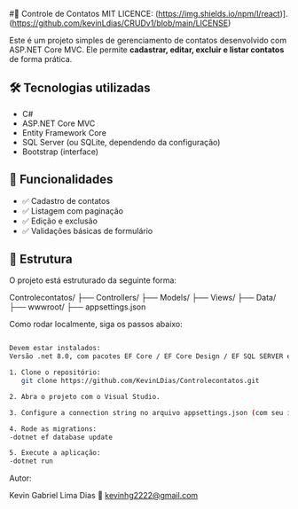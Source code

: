 #📇 Controle de Contatos
MIT LICENCE: (https://img.shields.io/npm/l/react)].(https://github.com/kevinLdias/CRUDv1/blob/main/LICENSE)

Este é um projeto simples de gerenciamento de contatos desenvolvido com ASP.NET Core MVC. Ele permite **cadastrar, editar, excluir e listar contatos** de forma prática.

## 🛠 Tecnologias utilizadas

- C#
- ASP.NET Core MVC
- Entity Framework Core
- SQL Server (ou SQLite, dependendo da configuração)
- Bootstrap (interface)

## 📸 Funcionalidades

- ✅ Cadastro de contatos
- ✅ Listagem com paginação
- ✅ Edição e exclusão
- ✅ Validações básicas de formulário

## 📂 Estrutura

O projeto está estruturado da seguinte forma:

Controlecontatos/
├── Controllers/
├── Models/
├── Views/
├── Data/
├── wwwroot/
├── appsettings.json

Como rodar localmente, siga os passos abaixo:
``` bash

Devem estar instalados:
Versão .net 8.0, com pacotes EF Core / EF Core Design / EF SQL SERVER e EF Core Tools - todos na versão 8.0.16 

1. Clone o repositório:
   git clone https://github.com/KevinLDias/Controlecontatos.git

2. Abra o projeto com o Visual Studio.

3. Configure a connection string no arquivo appsettings.json (com seu id de usuário do seu SQL e sua senha).

4. Rode as migrations:
-dotnet ef database update

5. Execute a aplicação:
-dotnet run
```

Autor:

Kevin Gabriel Lima Dias
📧 kevinhg2222@gmail.com

